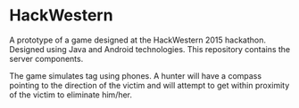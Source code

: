 # HackWestern

A prototype of a game designed at the HackWestern 2015 hackathon.
Designed using Java and Android technologies. 
This repository contains the server components.

The game simulates tag using phones. A hunter will have a compass pointing to the direction of the victim and will attempt to get within 
proximity of the victim to eliminate him/her.
